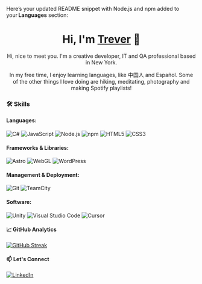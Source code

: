 Here’s your updated README snippet with Node.js and npm added to your **Languages** section:

<h1 align="center">Hi, I'm <a href="https://github.com/treverberryman">Trever</a> 👋</h1>
<p align="center">Hi, nice to meet you. I'm a creative developer, IT and QA professional based in New York.</p>
<p align="center">In my free time, I enjoy learning languages, like 中国人 and Español. Some of the other things I love doing are hiking, meditating, photography and making Spotify playlists!</p>

### 🛠 Skills &nbsp;

#### **Languages:** &nbsp;
  ![C#](https://img.shields.io/badge/c%23-%23239120.svg?style=for-the-badge&logo=csharp&logoColor=white)
  ![JavaScript](https://img.shields.io/badge/javascript-%23323330.svg?style=for-the-badge&logo=javascript&logoColor=%23F7DF1E)
  ![Node.js](https://img.shields.io/badge/node.js-339933?style=for-the-badge&logo=node.js&logoColor=white)
  ![npm](https://img.shields.io/badge/npm-%23CB3837.svg?style=for-the-badge&logo=npm&logoColor=white)
  ![HTML5](https://img.shields.io/badge/html5-%23E34F26.svg?style=for-the-badge&logo=html5&logoColor=white)
  ![CSS3](https://img.shields.io/badge/css3-%231572B6.svg?style=for-the-badge&logo=css3&logoColor=white)

#### **Frameworks & Libraries:** &nbsp;
  ![Astro](https://img.shields.io/badge/astro-%232C2052.svg?style=for-the-badge&logo=astro&logoColor=white)
  ![WebGL](https://img.shields.io/badge/WebGL-990000?logo=webgl&logoColor=white&style=for-the-badge)
  ![WordPress](https://img.shields.io/badge/WordPress-%23117AC9.svg?style=for-the-badge&logo=WordPress&logoColor=white)

#### **Management & Deployment:** &nbsp;
  ![Git](https://img.shields.io/badge/git-%23F05033.svg?style=for-the-badge&logo=git&logoColor=white)
  ![TeamCity](https://img.shields.io/badge/-TeamCity-000000.svg?style=for-the-badge&logo=teamcity&logoColor=white&labelColor=000000)

#### **Software:**
  ![Unity](https://img.shields.io/badge/unity-%23000000.svg?style=for-the-badge&logo=unity&logoColor=white)
  ![Visual Studio Code](https://img.shields.io/badge/Visual%20Studio%20Code-0078d7.svg?style=for-the-badge&logo=visual-studio-code&logoColor=white)
  ![Cursor](https://img.shields.io/badge/cursor-%23000000.svg?style=for-the-badge&logo=cursor&logoColor=white)

####  📈 GitHub Analytics &nbsp;

  [![GitHub Streak](https://streak-stats.demolab.com?user=treverberryman&theme=dark)](https://git.io/streak-stats)

####  📫 Let's Connect &nbsp;

[![LinkedIn](https://img.shields.io/badge/linkedin-%230077B5.svg?style=for-the-badge&logo=linkedin&logoColor=white)](https://www.linkedin.com/in/treverberryman)
